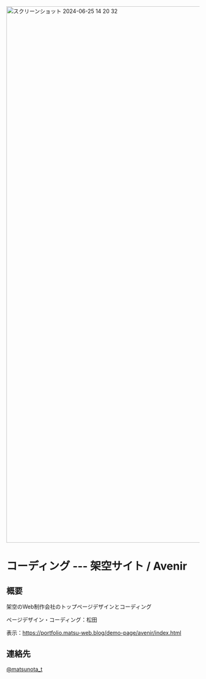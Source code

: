 <img width="1398" alt="スクリーンショット 2024-06-25 14 20 32" src="https://github.com/matsu-no-ta/Demo-coading-avenir/assets/167067672/9714213d-ab53-42a5-a583-6a2bd4ba65a3">

# コーディング --- 架空サイト / Avenir

## 概要
架空のWeb制作会社のトップページデザインとコーディング

ページデザイン・コーディング：松田

表示：https://portfolio.matsu-web.blog/demo-page/avenir/index.html

## 連絡先
[@matsunota_t](https://twitter.com/matsunota_t)